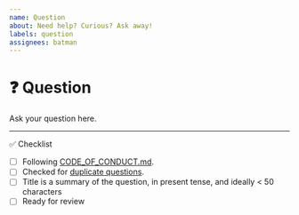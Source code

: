 ```yaml
---
name: Question
about: Need help? Curious? Ask away!
labels: question
assignees: batman
---
```


<!--
Thanks for contributing!
-->

# :question: Question

Ask your question here.

---

:white_check_mark: Checklist

<!--
Feel free to submit now and complete the checklist items below later.
If you're unsure about anything, don't hesitate to ask. We're here to help!
-->

- [ ] Following [CODE_OF_CONDUCT.md](https://github.com/batman/create-exposed-app-default-server-side-example/blob/master/CODE_OF_CONDUCT.md).
- [ ] Checked for [duplicate questions](https://github.com/batman/create-exposed-app-default-server-side-example/issues?q=label%3Aquestion).
- [ ] Title is a summary of the question, in present tense, and ideally < 50 characters
- [ ] Ready for review
